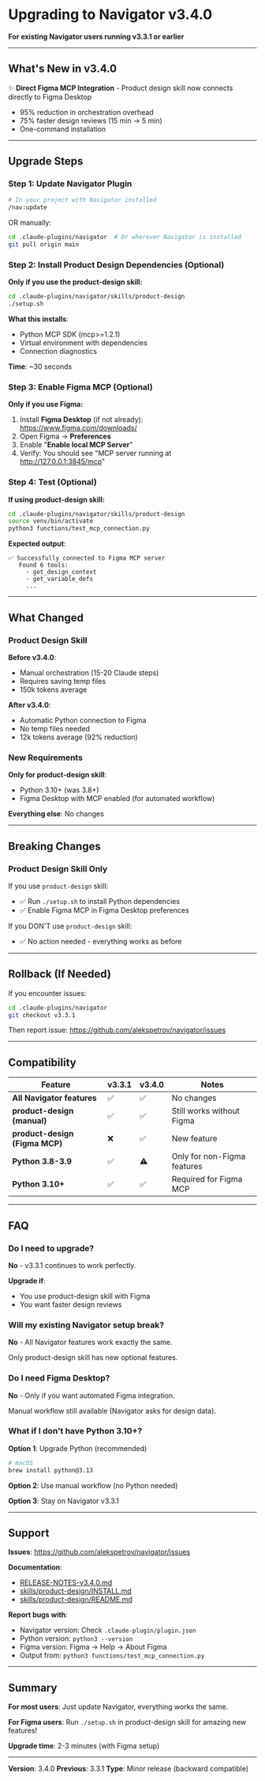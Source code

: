 # Upgrading to Navigator v3.4.0

**For existing Navigator users running v3.3.1 or earlier**

---

## What's New in v3.4.0

✨ **Direct Figma MCP Integration** - Product design skill now connects directly to Figma Desktop
- 95% reduction in orchestration overhead
- 75% faster design reviews (15 min → 5 min)
- One-command installation

---

## Upgrade Steps

### Step 1: Update Navigator Plugin

```bash
# In your project with Navigator installed
/nav:update
```

OR manually:

```bash
cd .claude-plugins/navigator  # Or wherever Navigator is installed
git pull origin main
```

### Step 2: Install Product Design Dependencies (Optional)

**Only if you use the product-design skill:**

```bash
cd .claude-plugins/navigator/skills/product-design
./setup.sh
```

**What this installs**:
- Python MCP SDK (mcp>=1.2.1)
- Virtual environment with dependencies
- Connection diagnostics

**Time**: ~30 seconds

### Step 3: Enable Figma MCP (Optional)

**Only if you use Figma:**

1. Install **Figma Desktop** (if not already): https://www.figma.com/downloads/
2. Open Figma → **Preferences**
3. Enable "**Enable local MCP Server**"
4. Verify: You should see "MCP server running at http://127.0.0.1:3845/mcp"

### Step 4: Test (Optional)

**If using product-design skill:**

```bash
cd .claude-plugins/navigator/skills/product-design
source venv/bin/activate
python3 functions/test_mcp_connection.py
```

**Expected output**:
```
✅ Successfully connected to Figma MCP server
   Found 6 tools:
     - get_design_context
     - get_variable_defs
     ...
```

---

## What Changed

### Product Design Skill

**Before v3.4.0**:
- Manual orchestration (15-20 Claude steps)
- Requires saving temp files
- 150k tokens average

**After v3.4.0**:
- Automatic Python connection to Figma
- No temp files needed
- 12k tokens average (92% reduction)

### New Requirements

**Only for product-design skill**:
- Python 3.10+ (was 3.8+)
- Figma Desktop with MCP enabled (for automated workflow)

**Everything else**: No changes

---

## Breaking Changes

### Product Design Skill Only

If you use `product-design` skill:
- ✅ Run `./setup.sh` to install Python dependencies
- ✅ Enable Figma MCP in Figma Desktop preferences

If you DON'T use `product-design` skill:
- ✅ No action needed - everything works as before

---

## Rollback (If Needed)

If you encounter issues:

```bash
cd .claude-plugins/navigator
git checkout v3.3.1
```

Then report issue: https://github.com/alekspetrov/navigator/issues

---

## Compatibility

| Feature | v3.3.1 | v3.4.0 | Notes |
|---------|--------|--------|-------|
| **All Navigator features** | ✅ | ✅ | No changes |
| **product-design (manual)** | ✅ | ✅ | Still works without Figma |
| **product-design (Figma MCP)** | ❌ | ✅ | New feature |
| **Python 3.8-3.9** | ✅ | ⚠️ | Only for non-Figma features |
| **Python 3.10+** | ✅ | ✅ | Required for Figma MCP |

---

## FAQ

### Do I need to upgrade?

**No** - v3.3.1 continues to work perfectly.

**Upgrade if**:
- You use product-design skill with Figma
- You want faster design reviews

### Will my existing Navigator setup break?

**No** - All Navigator features work exactly the same.

Only product-design skill has new optional features.

### Do I need Figma Desktop?

**No** - Only if you want automated Figma integration.

Manual workflow still available (Navigator asks for design data).

### What if I don't have Python 3.10+?

**Option 1**: Upgrade Python (recommended)
```bash
# macOS
brew install python@3.13
```

**Option 2**: Use manual workflow (no Python needed)

**Option 3**: Stay on Navigator v3.3.1

---

## Support

**Issues**: https://github.com/alekspetrov/navigator/issues

**Documentation**:
- [RELEASE-NOTES-v3.4.0.md](RELEASE-NOTES-v3.4.0.md)
- [skills/product-design/INSTALL.md](skills/product-design/INSTALL.md)
- [skills/product-design/README.md](skills/product-design/README.md)

**Report bugs with**:
- Navigator version: Check `.claude-plugin/plugin.json`
- Python version: `python3 --version`
- Figma version: Figma → Help → About Figma
- Output from: `python3 functions/test_mcp_connection.py`

---

## Summary

**For most users**: Just update Navigator, everything works the same.

**For Figma users**: Run `./setup.sh` in product-design skill for amazing new features!

**Upgrade time**: 2-3 minutes (with Figma setup)

---

**Version**: 3.4.0
**Previous**: 3.3.1
**Type**: Minor release (backward compatible)
